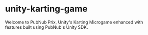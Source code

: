# unity-karting-game
Welcome to PubNub Prix, Unity's Karting Microgame enhanced with features built using PubNub's Unity SDK.
